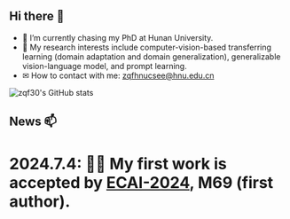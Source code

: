 ## Hi there 👋

- 🔭 I’m currently chasing my PhD at Hunan University.
- 🌱 My research interests include computer-vision-based transferring learning (domain adaptation and domain generalization), generalizable vision-language model, and prompt learning.
- ✉ How to contact with me: zqfhnucsee@hnu.edu.cn

![zqf30's GitHub stats](https://github-readme-stats.vercel.app/api?username=zqf30&count_private=true)

## News 📫
# 2024.7.4: 🎉🎉 My first work is accepted by [ECAI-2024](https://www.ecai2024.eu/programme/accepted-papers), M69 (first author).
<!--
**zqf30/zqf30** is a ✨ _special_ ✨ repository because its `README.md` (this file) appears on your GitHub profile.

Here are some ideas to get you started:

- 🔭 I’m currently working on ...
- 🌱 I’m currently learning ...
- 👯 I’m looking to collaborate on ...
- 🤔 I’m looking for help with ...
- 💬 Ask me about ...
- 📫 How to reach me: ...
- 😄 Pronouns: ...
- ⚡ Fun fact: ...
-->
